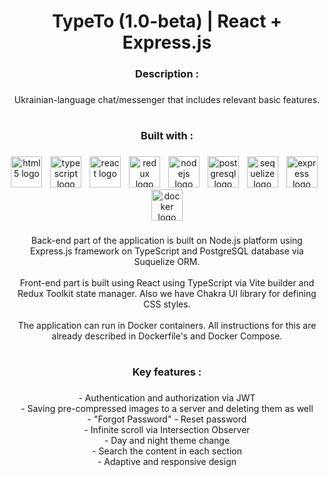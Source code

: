 <h1 align="center">TypeTo (1.0-beta) | React + Express.js</h1>

###

<h3 align="center">Description :</h3>

###

<p align="center">Ukrainian-language chat/messenger that includes relevant basic features.</p>

###

<h1 align="center"></h1>

<h3 align="center">Built with :</h3>

###

<div align="center">
  <img src="https://skillicons.dev/icons?i=html" height="50" alt="html5 logo"  />
  <img width="5" />
  <img src="https://skillicons.dev/icons?i=ts" height="50" alt="typescript logo"  />
  <img width="5" />
  <img src="https://skillicons.dev/icons?i=react" height="50" alt="react logo"  />
  <img width="5" />
  <img src="https://skillicons.dev/icons?i=redux" height="50" alt="redux logo"  />
  <img width="5" />
  <img src="https://skillicons.dev/icons?i=nodejs" height="50" alt="nodejs logo"  />
  <img width="5" />
  <img src="https://skillicons.dev/icons?i=postgres" height="50" alt="postgresql logo"  />
  <img width="5" />
  <img src="https://skillicons.dev/icons?i=sequelize" height="50" alt="sequelize logo"  />
  <img width="5" />
  <img src="https://skillicons.dev/icons?i=express" height="50" alt="express logo"  />
  <img width="5" />
  <img src="https://skillicons.dev/icons?i=docker" height="50" alt="docker logo"  />
</div>

###

<p align="center">Back-end part of the application is built on Node.js platform using Express.js framework on TypeScript and PostgreSQL database via Suquelize ORM.<br><br>Front-end part is built using React using TypeScript via Vite builder and Redux Toolkit state manager. Also we have Chakra UI library for defining CSS styles.<br><br>The application can run in Docker containers. All instructions for this are already described in Dockerfile's and Docker Compose.</p>

###

###

<h1 align="center"></h1>

<h3 align="center">Key features :</h3>

###

<p align="center">- Authentication and authorization via JWT<br>- Saving pre-compressed images to a server and deleting them as well<br>- "Forgot Password" - Reset password<br>- Infinite scroll via Intersection Observer<br>- Day and night theme change<br>- Search the content in each section<br>- Adaptive and responsive design</p>

###
